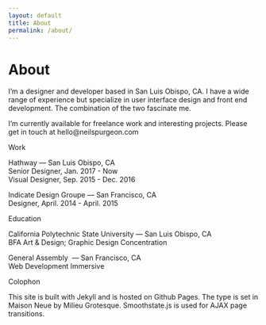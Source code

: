 ```yaml
---
layout: default
title: About
permalink: /about/
---
```


<div class="grid about-header">
  <div class="grid__col-12">
    <h1 class="page-heading">About</h1>
  </div>
</div>

<div class="grid grid--justify-center">
  <div class=" grid__col-lg-8 grid__col-xlg-6">
    <p>I’m a designer and developer based in San Luis Obispo, CA. I have a wide range of experience but specialize in user interface design and front end development. The combination of the two fascinate me.</p>
    <P>I’m currently available for freelance work and interesting projects. Please get in touch at hello@neilspurgeon.com</P>
  </div>
</div>


<div class="grid grid--justify-center">
  <div class=" grid__col-lg-8 grid__col-xlg-6">
    <p class="label">Work</p>
    <p>Hathway — San Luis Obispo, CA<br />
      <span class="light">Senior Designer, Jan. 2017 - Now</span><br />
      <span class="light">Visual Designer, Sep. 2015 - Dec. 2016</span>
    </p>
    <p>Indicate Design Groupe — San Francisco, CA<br />
      <span class="light">Designer, April. 2014 - April. 2015</span>
    </p>
  </div>
</div>

<div class="grid grid--justify-center">
  <div class=" grid__col-lg-8 grid__col-xlg-6">
    <p class="label">Education</p>
    <p>California Polytechnic State University — San Luis Obispo, CA<br /><span class="light">BFA Art & Design; Graphic Design Concentration</span></p>
    <p >General Assembly  — San Francisco, CA <br /><span class="light">Web Development Immersive</span></p>
  </div>
</div>

<div class="grid grid--justify-center">
  <div class=" grid__col-lg-8 grid__col-xlg-6">
    <p class="label">Colophon</p>
    <p>This site is built with Jekyll and is hosted on Github Pages. The type is set in Maison Neue by Milieu Grotesque. Smoothstate.js is used for AJAX page transitions.</p>
  </div>
</div>